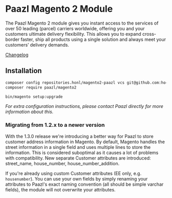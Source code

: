 # Paazl Magento 2 Module
The Paazl Magento 2 module gives you instant access to the services of over 50 leading (parcel) carriers worldwide, offering you and your customers ultimate delivery flexibility. This allows you to expand cross-border faster, ship all products using a single solution and always meet your customers’ delivery demands.

[Changelog](CHANGELOG.md)

## Installation

```BASH
composer config repositories.honl/magento2-paazl vcs git@github.com:ho-nl/magento2-Paazl.git
composer require paazl/magento2

bin/magento setup:upgrade
```

*For extra configuration instructions, please contact Paazl directly for more information about this.*

### Migrating from 1.2.x to a newer version
With the 1.3.0 release we're introducing a better way for Paazl to store customer address information in Magento. By default, Magento handles the street information in a single field and uses multiple lines to store the information. This is considered suboptimal as it causes a lot of problems with compatibility. New separate Customer attributes are introduced: street_name, house_number, house_number_addition.

If you're already using custom Customer attributes (EE only, e.g. `housenumber`). You can use your own fields by simply renaming your attributes to Paazl's exact naming convention (all should be simple varchar fields), the module will not overwrite your attributes.
